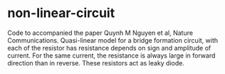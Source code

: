 # non-linear-circuit
Code to accompanied the paper Quynh M Nguyen et al, Nature Communications.
Quasi-linear model for a bridge formation circuit, with each of the resistor has resistance depends on sign and amplitude of current.
For the same current, the resistance is always large in forward direction than in reverse. These resistors act as leaky diode. 
